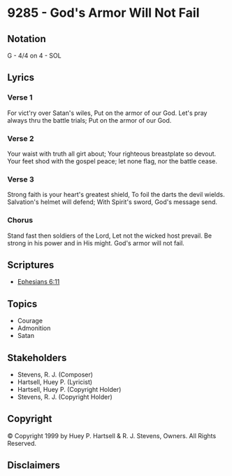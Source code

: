 # 9285 - God's Armor Will Not Fail

## Notation

G - 4/4 on 4 - SOL

## Lyrics

### Verse 1

For vict'ry over Satan's wiles, Put on the armor of our God. Let's pray always thru the battle trials; Put on the armor of our God.

### Verse 2

Your waist with truth all girt about; Your righteous breastplate so devout. Your feet shod with the gospel peace; let none flag, nor the battle cease.

### Verse 3

Strong faith is your heart's  greatest shield, To foil the darts the devil wields. Salvation's helmet will defend; With Spirit's sword, God's message send.

### Chorus

Stand fast then soldiers of the Lord,  Let not the wicked host prevail. Be strong in his power and in His might. God's armor will not fail.


## Scriptures

- [Ephesians 6:11](https://www.biblegateway.com/passage/?search=Ephesians%206%3A11)

## Topics

- Courage
- Admonition
- Satan

## Stakeholders

- Stevens, R. J. (Composer)
- Hartsell, Huey P. (Lyricist)
- Hartsell, Huey P. (Copyright Holder)
- Stevens, R. J. (Copyright Holder)

## Copyright

© Copyright 1999 by Huey P. Hartsell & R. J. Stevens, Owners. All Rights Reserved.


## Disclaimers


